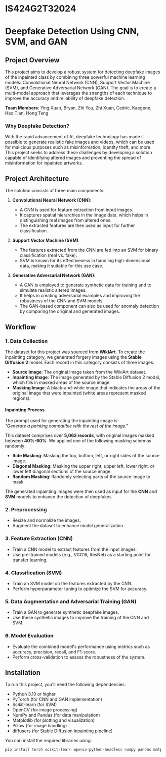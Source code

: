 # IS424G2T32024

# Deepfake Detection Using CNN, SVM, and GAN

## Project Overview
This project aims to develop a robust system for detecting deepfake images of the inpainted class by combining three powerful machine learning models: Convolutional Neural Network (CNN), Support Vector Machine (SVM), and Generative Adversarial Network (GAN). The goal is to create a multi-model approach that leverages the strengths of each technique to improve the accuracy and reliability of deepfake detection.

**Team Members**: Ying Xuan, Bryan, Zhi You, Zhi Xuan, Cedric, Kaegene, Hao Tian, Hong Teng

### Why Deepfake Detection?
With the rapid advancement of AI, deepfake technology has made it possible to generate realistic fake images and videos, which can be used for malicious purposes such as misinformation, identity theft, and more. This project seeks to address these challenges by developing a solution capable of identifying altered images and preventing the spread of misinformation for inpainted artworks.

## Project Architecture
The solution consists of three main components:

1. **Convolutional Neural Network (CNN)**:
   - A CNN is used for feature extraction from input images.
   - It captures spatial hierarchies in the image data, which helps in distinguishing real images from altered ones.
   - The extracted features are then used as input for further classification.

2. **Support Vector Machine (SVM)**:
   - The features extracted from the CNN are fed into an SVM for binary classification (real vs. fake).
   - SVM is known for its effectiveness in handling high-dimensional data, making it suitable for this use case.

3. **Generative Adversarial Network (GAN)**:
   - A GAN is employed to generate synthetic data for training and to simulate realistic altered images.
   - It helps in creating adversarial examples and improving the robustness of the CNN and SVM models.
   - The GAN-based component can also be used for anomaly detection by comparing the original and generated images.

## Workflow

### 1. Data Collection
The dataset for this project was sourced from **WikiArt**. To create the inpainting category, we generated forgery images using the **Stable Diffusion 2** model. Each record in this category consists of three images:

- **Source Image**: The original image taken from the WikiArt dataset.
- **Inpainting Image**: The image generated by the Stable Diffusion 2 model, which fills in masked areas of the source image.
- **Masking Image**: A black-and-white image that indicates the areas of the original image that were inpainted (white areas represent masked regions).

#### Inpainting Process
The prompt used for generating the inpainting image is:  
*"Generate a painting compatible with the rest of the image."*

This dataset comprises over **5,063 records**, with original images masked between **40%-60%**. We applied one of the following masking schemas randomly:

- **Side Masking**: Masking the top, bottom, left, or right sides of the source image.
- **Diagonal Masking**: Masking the upper right, upper left, lower right, or lower left diagonal sections of the source image.
- **Random Masking**: Randomly selecting parts of the source image to mask.

The generated inpainting images were then used as input for the **CNN** and **SVM** models to enhance the detection of deepfakes.

### 2. Preprocessing
- Resize and normalize the images.
- Augment the dataset to enhance model generalization.

### 3. Feature Extraction (CNN)
- Train a CNN model to extract features from the input images.
- Use pre-trained models (e.g., VGG16, ResNet) as a starting point for transfer learning.

### 4. Classification (SVM)
- Train an SVM model on the features extracted by the CNN.
- Perform hyperparameter tuning to optimize the SVM for accuracy.

### 5. Data Augmentation and Adversarial Training (GAN)
- Train a GAN to generate synthetic deepfake images.
- Use these synthetic images to improve the training of the CNN and SVM.

### 6. Model Evaluation
- Evaluate the combined model's performance using metrics such as accuracy, precision, recall, and F1-score.
- Perform cross-validation to assess the robustness of the system.

## Installation
To run this project, you'll need the following dependencies:

- Python 3.10 or higher
- PyTorch (for CNN and GAN implementation)
- Scikit-learn (for SVM)
- OpenCV (for image processing)
- NumPy and Pandas (for data manipulation)
- Matplotlib (for plotting and visualization)
- Pillow (for image handling)
- diffusers (for Stable Diffusion inpainting pipeline)

You can install the required libraries using:
```bash
pip install torch scikit-learn opencv-python-headless numpy pandas matplotlib pillow diffusers

